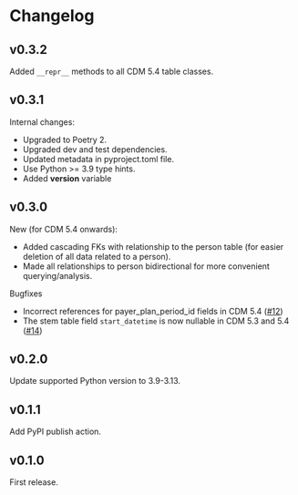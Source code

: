 # Changelog

## v0.3.2

Added `__repr__` methods to all CDM 5.4 table classes.

## v0.3.1

Internal changes:
- Upgraded to Poetry 2.
- Upgraded dev and test dependencies.
- Updated metadata in pyproject.toml file.
- Use Python >= 3.9 type hints.
- Added __version__ variable

## v0.3.0

New (for CDM 5.4 onwards):
- Added cascading FKs with relationship to the person table (for easier deletion of all data related to a person).
- Made all relationships to person bidirectional for more convenient querying/analysis.

Bugfixes
- Incorrect references for payer_plan_period_id fields in CDM 5.4 ([#12](https://github.com/thehyve/omop-cdm/issues/12))
- The stem table field `start_datetime` is now nullable in CDM 5.3 and 5.4 ([#14](https://github.com/thehyve/omop-cdm/issues/14))

## v0.2.0
Update supported Python version to 3.9-3.13.

## v0.1.1
Add PyPI publish action.

## v0.1.0
First release.
